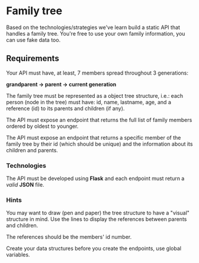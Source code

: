 # Family tree

Based on the technologies/strategies we've learn build a static API that handles a family tree. You're free to use your own family information, you can use fake data too.

## Requirements

Your API must have, at least, 7 members spread throughout 3 generations:

**grandparent -> parent -> current generation**

The family tree must be represented as a object tree structure, i.e.: each person (node in the tree) must have: id, name, lastname, age, and a reference (id) to its parents and children (if any).

The API must expose an endpoint that returns the full list of family members ordered by oldest to younger.

The API must expose an endpoint that returns a specific member of the family tree by their id (which should be unique) and the information about its children and parents.

### Technologies

The API must be developed using **Flask** and each endpoint must return a *valid* **JSON** file.

### Hints

You may want to draw (pen and paper) the tree structure to have a "visual" structure in mind. Use the lines to display the references between parents and children.

The references should be the members' id number.

Create your data structures before you create the endpoints, use global variables.
